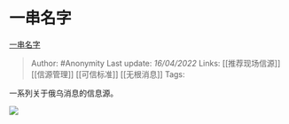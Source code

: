 # 一串名字
[一串名字](https://zhuanlan.zhihu.com/p/496551619)

> Author: #Anonymity 
Last update: *16/04/2022* 
Links:  [[推荐现场信源]] [[信源管理]] [[可信标准]] [[无根消息]]
Tags: 

一系列关于俄乌消息的信息源。

![](https://pic1.zhimg.com/v2-a0d73a3d31323eeaf680660e01a14cac_b.jpg)